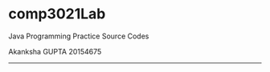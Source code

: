 # comp3021Lab
Java Programming Practice Source Codes

Akanksha GUPTA 20154675
______________________
